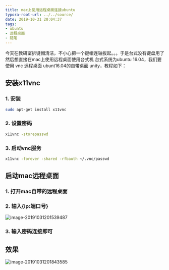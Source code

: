 ```yaml
---
title: mac上使用远程桌面连接ubuntu
typora-root-url: ../../source/
date: 2019-10-31 20:04:37
tags:
- ubuntu
- 远程桌面
- 随笔
---
```


今天在教研室拆键帽清洁，不小心把一个键帽连轴拔起。。。于是台式没有键盘用了
然后想直接在mac上使用远程桌面使用台式机
台式系统为ubuntu 16.04，我们要使用 vnc 远程桌面 ubunt16.04的自带桌面 unity，教程如下：
<!--more-->
## 安装x11vnc
### 1. 安装
```bash
sudo apt-get install x11vnc
```
### 2. 设置密码
```bash
x11vnc -storepasswd
```
### 3. 启动vnc服务
```bash
x11vnc -forever -shared -rfbauth ~/.vnc/passwd
```

## 启动mac远程桌面

### 1. 打开mac自带的远程桌面
### 2. 输入{ip:端口号}

![image-20191031201539487](/imgs/image-20191031201539487.png)

### 3. 输入密码连接即可

## 效果

![image-20191031201843585](/imgs/image-20191031201843585.png)